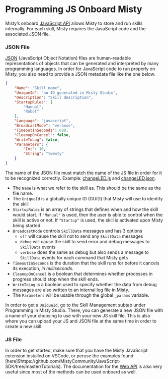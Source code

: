 # Programming JS Onboard Misty

Misty’s onboard [JavaScript API](https://github.com/MistyCommunity/Documentation/blob/master/src/content/misty-i/coding-misty/local-skill-architecture.md) allows Misty to store and run skills internally. For each skill, Misty requires the JavaScript code and the associated JSON file.

### JSON File

[JSON](https://en.wikipedia.org/wiki/JSON) (JavaScript Object Notation) files are human-readable representations of objects that can be generated and interpreted by many programming languages. In order for JavaScript code to run properly on Misty, you also need to provide a JSON metadata file like the one below.

```json
{
    "Name": "Skill name",
    "UniqueId": "an ID generated in Misty Studio",
    "Description": "Skill description",
    "StartupRules": [
        "Manual",
        "Robot"
    ],
    "Language": "javascript",
    "BroadcastMode": "verbose",
    "TimeoutInSeconds": 600,
    "CleanupOnCancel": false,
    "WriteToLog": false,
    "Parameters": {
        "Int": 10,
        "String": "twenty"
    }
}
```

The name of the JSON file must match the name of the JS file in order for it to be recognized correctly. Example: [changeLED.js](https://github.com/SWorster/MistySURF2023/blob/27a8c79d4c6ebf93c16c81fe7a837851831908e1/Onboard%20JS/changeLED.js) and [changeLED.json](https://github.com/SWorster/MistySURF2023/blob/27a8c79d4c6ebf93c16c81fe7a837851831908e1/Onboard%20JS/changeLED.json).

- The `Name` is what we refer to the skill as. This should be the same as the file name.
- The `UniqueId` is a globally unique ID (GUID) that Misty will use to identify the skill
- `StartupRules` is an array of strings that defines when and how the skill would start. If `"Manual"` is used, then the user is able to control when the skill is active or not. If `"Startup"` is used, the skill is activated upon Misty being started.
- `BroadcastMode` controls `SkillData` messages and has 3 options
  - `off` will cause the skill not to send any `SkillData` messages
  - `debug` will cause the skill to send error and debug messages to `SkillData` events
  - `verbose` does the same as debug but also sends a message to `SkillData` events for each command that Misty gets
- `TimeoutInSeconds` is the duration that the skill runs for before it cancels its execution, _in milliseconds._
- `CleanupOnCancel` is a boolean that determines whether processes in progress should stop when the skill ends.
- `WriteToLog` is a boolean used to specify whether the data from debug messages are also written to an internal log file in Misty.
- The `Parameters` will be usable through the global `_params` variable. 

In order to get a `UniqueId`, go to the Skill Management subtab under Programming in Misty Studio. There, you can generate a new JSON file with a name of your choosing to use with your new JS skill file. This is also where you can upload your JS and JSON file at the same time in order to create a new skill.

### JS File

In order to get started, make sure that you have the Misty JavaScript extension installed on VSCode, or peruse the examples found [here]9https://github.com/MistyCommunity/JavaScript-SDK/tree/master/Tutorials). The documentation for the [Web API](https://docs.mistyrobotics.com/misty-ii/web-api/api-reference/) is also very useful since most of the methods can be used onboard as well.
